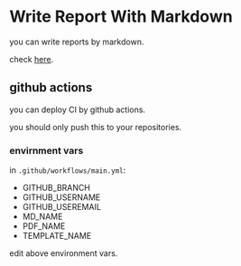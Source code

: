 # Write Report With Markdown

you can write reports by markdown.

check [here](https://qiita.com/Kumassy/items/ffa752da5f7193c4929c).

## github actions

you can deploy CI by github actions.

you should only push this to your repositories.

### envirnment vars

in `.github/workflows/main.yml`:

- GITHUB_BRANCH
- GITHUB_USERNAME
- GITHUB_USEREMAIL
- MD_NAME
- PDF_NAME
- TEMPLATE_NAME

edit above environment vars.
